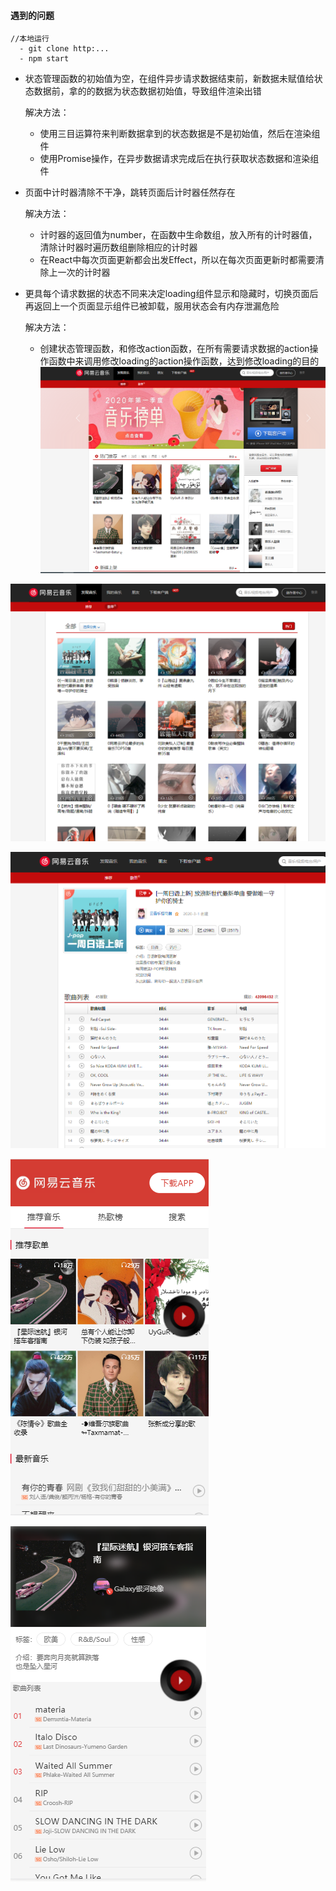 #### 遇到的问题

```
//本地运行
  - git clone http:...
  - npm start
```

- 状态管理函数的初始值为空，在组件异步请求数据结束前，新数据未赋值给状态数据前，拿的的数据为状态数据初始值，导致组件渲染出错

  解决方法：
  - 使用三目运算符来判断数据拿到的状态数据是不是初始值，然后在渲染组件
  - 使用Promise操作，在异步数据请求完成后在执行获取状态数据和渲染组件

- 页面中计时器清除不干净，跳转页面后计时器任然存在

  解决方法：
  - 计时器的返回值为number，在函数中生命数组，放入所有的计时器值，清除计时器时遍历数组删除相应的计时器
  - 在React中每次页面更新都会出发Effect，所以在每次页面更新时都需要清除上一次的计时器

- 更具每个请求数据的状态不同来决定loading组件显示和隐藏时，切换页面后再返回上一个页面显示组件已被卸载，服用状态会有内存泄漏危险

  解决方法：
  - 创建状态管理函数，和修改action函数，在所有需要请求数据的action操作函数中来调用修改loading的action操作函数，达到修改loading的目的
![Aaron Swartz](src/static/img/project1.png)

![Aaron Swartz](src/static/img/project2.png)

![Aaron Swartz](src/static/img/project3.png)

![Aaron Swartz](src/static/img/project4.png)

![Aaron Swartz](src/static/img/project5.png)
